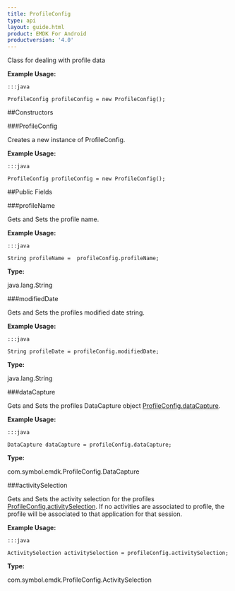 ```yaml
---
title: ProfileConfig
type: api
layout: guide.html
product: EMDK For Android
productversion: '4.0'
---
```



Class for dealing with profile data
 
 

**Example Usage:**
	
	:::java
	
	ProfileConfig profileConfig = new ProfileConfig();
	


##Constructors

###ProfileConfig

Creates a new instance of ProfileConfig.
 
 

**Example Usage:**
	
	:::java
	
	ProfileConfig profileConfig = new ProfileConfig();
	


##Public Fields

###profileName

Gets and Sets the profile name.
 
 

**Example Usage:**
	
	:::java
	
	String profileName =  profileConfig.profileName;
	


**Type:**

java.lang.String

###modifiedDate

Gets and Sets the profiles modified date string. 
 
 

**Example Usage:**
	
	:::java
	
	String profileDate = profileConfig.modifiedDate;
	


**Type:**

java.lang.String

###dataCapture

Gets and Sets the profiles DataCapture object [ ProfileConfig.dataCapture](../ProfileConfig#datacapture). 
 
 

**Example Usage:**
	
	:::java
	
	DataCapture dataCapture = profileConfig.dataCapture;
	


**Type:**

com.symbol.emdk.ProfileConfig.DataCapture

###activitySelection

Gets and Sets the activity selection for the profiles [ ProfileConfig.activitySelection](../ProfileConfig#activityselection). 
 If no activities are associated to profile, the profile will be associated to that application for that session.
 
 

**Example Usage:**
	
	:::java
	
	ActivitySelection activitySelection = profileConfig.activitySelection;
	


**Type:**

com.symbol.emdk.ProfileConfig.ActivitySelection












